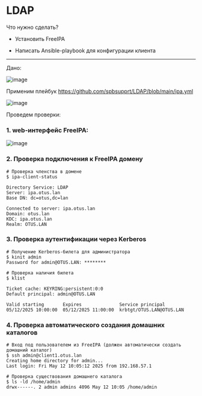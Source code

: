 # LDAP

Что нужно сделать?

- Установить FreeIPA

- Написать Ansible-playbook для конфигурации клиента

---

Дано:

![image](https://github.com/user-attachments/assets/39ad0c96-ed52-46fd-b5d0-965421346194)

Применим плейбук  https://github.com/spbsupprt/LDAP/blob/main/ipa.yml


![image](https://github.com/user-attachments/assets/e0092e64-1231-4575-a639-485ba7a8d719)


Проведем проверки:


### 1. web-интерфейс FreeIPA:

![image](https://github.com/user-attachments/assets/88731e3e-75c4-4f1a-b3be-65d7eca149dd)


### 2. Проверка подключения к FreeIPA домену

```
# Проверка членства в домене
$ ipa-client-status

Directory Service: LDAP
Server: ipa.otus.lan
Base DN: dc=otus,dc=lan

Connected to server: ipa.otus.lan
Domain: otus.lan
KDC: ipa.otus.lan
Realm: OTUS.LAN
```
### 3. Проверка аутентификации через Kerberos

```
# Получение Kerberos-билета для администратора
$ kinit admin
Password for admin@OTUS.LAN: ********

# Проверка наличия билета
$ klist

Ticket cache: KEYRING:persistent:0:0
Default principal: admin@OTUS.LAN

Valid starting       Expires              Service principal
05/12/2025 10:00:00  05/12/2025 11:00:00  krbtgt/OTUS.LAN@OTUS.LAN
```


### 4. Проверка автоматического создания домашних каталогов


```
# Вход под пользователем из FreeIPA (должен автоматически создать домашний каталог)
$ ssh admin@client1.otus.lan
Creating home directory for admin...
Last login: Fri May 12 10:05:12 2025 from 192.168.57.1

# Проверка существования домашнего каталога
$ ls -ld /home/admin
drwx------. 2 admin admins 4096 May 12 10:05 /home/admin
```

